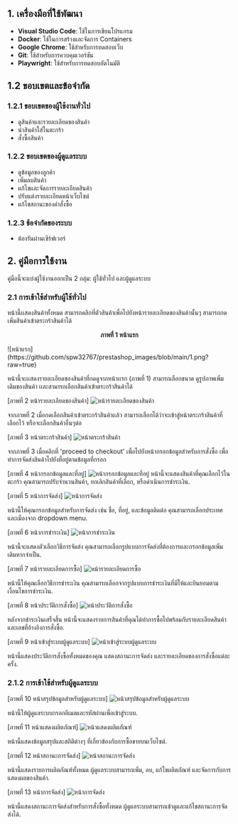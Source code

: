 ## 1. เครื่องมือที่ใช้พัฒนา
- **Visual Studio Code**: ใช้ในการเขียนโปรแกรม
- **Docker**: ใช้ในการสร้างและจัดการ Containers
- **Google Chrome**: ใช้สำหรับการทดสอบเว็บ
- **Git**: ใช้สำหรับการควบคุมเวอร์ชัน
- **Playwright**: ใช้สำหรับการทดสอบอัตโนมัติ

## 1.2 ขอบเขตและข้อจำกัด
### 1.2.1 ขอบเขตของผู้ใช้งานทั่วไป
- ดูสินค้าและรายละเอียดของสินค้า
- นำสินค้าใส่ในตะกร้า
- สั่งซื้อสินค้า

### 1.2.2 ขอบเขตของผู้ดูแลระบบ
- ดูข้อมูลของลูกค้า
- เพิ่มลบสินค้า
- แก้ไขและจัดการรายละเอียดสินค้า
- ปรับแต่งรายละเอียดหน้าเว็บไซต์
- แก้ไขสถานะของคำสั่งซื้อ

### 1.2.3 ข้อจำกัดของระบบ
- ต้องรันผ่านเซิร์ฟเวอร์

## 2. คู่มือการใช้งาน
คู่มือนี้จะแบ่งผู้ใช้งานออกเป็น 2 กลุ่ม: ผู้ใช้ทั่วไป และผู้ดูแลระบบ

### 2.1 การเข้าใช้สำหรับผู้ใช้ทั่วไป
หน้านี้เเสดงสินค้าทั้งหมด สามารถคลิกที่ตัวสินค้าเพื่อไปยังหน้ารายละเอียดของสินค้านั้นๆ สามารถกดเพิ่มสินค้าเข้าตระกร้าสินค้าได้

<p align="center">
  <strong>ภาพที่ 1 หน้าแรก</strong>
</p>
![หน้าแรก](https://github.com/spw32767/prestashop_images/blob/main/1.png?raw=true)

หน้านี้จะเเสดงรายละเอียดของสินค้าที่กดดูจากหน้าเเรก (ภาพที่ 1) สามารถเลือกขนาด ดูรูปภาพเพิ่มเติมของสินค้า เเละสามารถเลือกสินค้าเข้าตระกร้าสินค้าได้

[ภาพที่ 2 หน้ารายละเอียดของสินค้า]
![หน้ารายละเอียดของสินค้า](https://github.com/spw32767/prestashop_images/blob/main/2.png?raw=true)

จากภาพที่ 2 เมื่อกดเลือกสินค้าเข้าตระกร้าสินค้าเเล้ว สามารถเลือกได้ว่าจะเข้าสู่หน้าตระกร้าสินค้าที่เลือกไว้ หรือจะเลือกสินค้าอื่นๆต่อ

[ภาพที่ 3 หน้าตระกร้าสินค้า]
![หน้าตระกร้าสินค้า](https://github.com/spw32767/prestashop_images/blob/main/3.png?raw=true)

จากภาพที่ 3 เมื่อคลิกที่ 'proceed to checkout' เพื่อไปยังหน้ากรอกข้อมูลสำหรับการสั่งซื้อ เพื่อทำการจัดส่งสินค้าไปยังที่อยู่ตามข้อมูลที่กรอก

[ภาพที่ 4 หน้ากรอกข้อมูลและที่อยู่]
![หน้ากรอกข้อมูลและที่อยู่](https://github.com/spw32767/prestashop_images/blob/main/4.png?raw=true)
หน้านี้จะแสดงสินค้าที่คุณเลือกไว้ในตะกร้า คุณสามารถปรับจำนวนสินค้า, ยกเลิกสินค้าที่เลือก, หรือดำเนินการชำระเงิน.

[ภาพที่ 5 หน้าการจัดส่ง]
![หน้าการจัดส่ง](https://github.com/spw32767/prestashop_images/blob/main/5.png?raw=true)

หน้านี้ให้คุณกรอกข้อมูลสำหรับการจัดส่ง เช่น ชื่อ, ที่อยู่, และข้อมูลติดต่อ คุณสามารถเลือกประเทศและเมืองจาก dropdown menu.

[ภาพที่ 6 หน้าการชำระเงิน]
![หน้าการชำระเงิน](https://github.com/spw32767/prestashop_images/blob/main/6.png?raw=true)

หน้านี้จะแสดงตัวเลือกวิธีการจัดส่ง คุณสามารถเลือกรูปแบบการจัดส่งที่ต้องการและกรอกข้อมูลเพิ่มเติมหากจำเป็น.

[ภาพที่ 7 หน้ารายละเอียดการซื้อ]
![หน้ารายละเอียดการซื้อ](https://github.com/spw32767/prestashop_images/blob/main/7.png?raw=true)

หน้านี้ให้คุณเลือกวิธีการชำระเงิน คุณสามารถเลือกจากรูปแบบการชำระเงินที่มีให้และยินยอมตามเงื่อนไขการชำระเงิน.

[ภาพที่ 8 หน้าประวัติการสั่งซื้อ]
![หน้าประวัติการสั่งซื้อ](https://github.com/spw32767/prestashop_images/blob/main/8.png?raw=true)

หลังจากชำระเงินเสร็จสิ้น หน้านี้จะแสดงรายการสินค้าที่คุณได้ทำการซื้อไปพร้อมกับรายละเอียดสินค้าและเลขที่อ้างอิงการสั่งซื้อ.

[ภาพที่ 9 หน้าเข้าสู่ระบบผู้ดูแลระบบ]
![หน้าเข้าสู่ระบบผู้ดูแลระบบ](https://github.com/spw32767/prestashop_images/blob/main/9.png?raw=true)

หน้านี้แสดงประวัติการสั่งซื้อทั้งหมดของคุณ แสดงสถานะการจัดส่ง และรายละเอียดของการสั่งซื้อแต่ละครั้ง.

### 2.1.2 การเข้าใช้สำหรับผู้ดูแลระบบ

[ภาพที่ 10 หน้าสรุปข้อมูลสำหรับผู้ดูแลระบบ]
![หน้าสรุปข้อมูลสำหรับผู้ดูแลระบบ](https://github.com/spw32767/prestashop_images/blob/main/10.png?raw=true)

หน้านี้ให้ผู้ดูแลระบบกรอกอีเมลและรหัสผ่านเพื่อเข้าสู่ระบบ.

[ภาพที่ 11 หน้าแสดงผลิตภัณฑ์]
![หน้าแสดงผลิตภัณฑ์](https://github.com/spw32767/prestashop_images/blob/main/11.png?raw=true)

หน้านี้แสดงข้อมูลสรุปและสถิติต่างๆ ที่เกี่ยวข้องกับการซื้อขายบนเว็บไซต์.

[ภาพที่ 12 หน้าสถานะการจัดส่ง]
![หน้าสถานะการจัดส่ง](https://github.com/spw32767/prestashop_images/blob/main/12.png?raw=true)

หน้านี้แสดงรายการผลิตภัณฑ์ทั้งหมด ผู้ดูแลระบบสามารถเพิ่ม, ลบ, แก้ไขผลิตภัณฑ์ และจัดการกับการแสดงผลของสินค้า.

[ภาพที่ 13 หน้าการจัดส่ง]
![หน้าการจัดส่ง](https://github.com/spw32767/prestashop_images/blob/main/13.png?raw=true)

หน้านี้แสดงสถานะการจัดส่งสำหรับการสั่งซื้อทั้งหมด ผู้ดูแลระบบสามารถเข้าดูและแก้ไขสถานะการจัดส่งได้.
